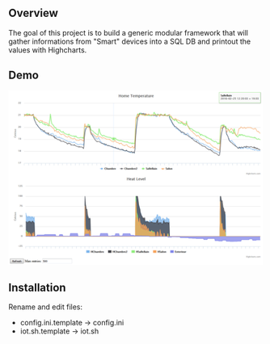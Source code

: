 ## Overview

The goal of this project is to build a generic modular framework that will gather informations from "Smart" devices into a SQL DB and printout the values with Highcharts.

## Demo

![](https://github.com/akum/iot_web/raw/master/demo.png)

## Installation

Rename and edit files:
* config.ini.template -> config.ini
* iot.sh.template -> iot.sh
